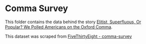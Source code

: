# Comma Survey

This folder contains the data behind the story [Elitist, Superfluous, Or Popular? We Polled Americans on the Oxford Comma](https://fivethirtyeight.com/features/elitist-superfluous-or-popular-we-polled-americans-on-the-oxford-comma/).

This dataset was scraped from [FiveThirtyEight - comma-survey](https://github.com/fivethirtyeight/data/tree/master/comma-survey)